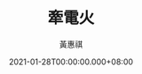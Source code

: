 ---
issue: 414
title: 牽電火
author: 黃惠祺
date: 2021-01-28T00:00:00.000+08:00
topic: 懷想
difficulty: 1
wikidata: Q131449260
wikidata_link: https://www.wikidata.org/wiki/Q131449260
---